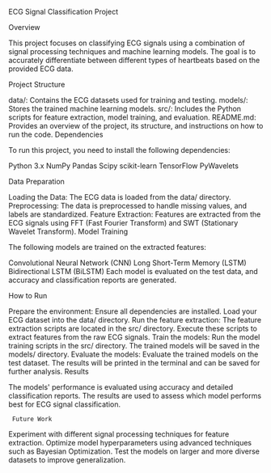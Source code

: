 ECG Signal Classification Project

  Overview

This project focuses on classifying ECG signals using a combination of signal processing techniques and machine learning models. The goal is to accurately differentiate between different types of heartbeats based on the provided ECG data.

  Project Structure

data/: Contains the ECG datasets used for training and testing.
models/: Stores the trained machine learning models.
src/: Includes the Python scripts for feature extraction, model training, and evaluation.
README.md: Provides an overview of the project, its structure, and instructions on how to run the code.
Dependencies

 To run this project, you need to install the following dependencies:

Python 3.x
NumPy
Pandas
Scipy
scikit-learn
TensorFlow
PyWavelets

  Data Preparation

Loading the Data: The ECG data is loaded from the data/ directory.
Preprocessing: The data is preprocessed to handle missing values, and labels are standardized.
Feature Extraction: Features are extracted from the ECG signals using FFT (Fast Fourier Transform) and SWT (Stationary Wavelet Transform).
Model Training

The following models are trained on the extracted features:

Convolutional Neural Network (CNN)
Long Short-Term Memory (LSTM)
Bidirectional LSTM (BiLSTM)
Each model is evaluated on the test data, and accuracy and classification reports are generated.

  How to Run

Prepare the environment:
Ensure all dependencies are installed.
Load your ECG dataset into the data/ directory.
Run the feature extraction:
The feature extraction scripts are located in the src/ directory. Execute these scripts to extract features from the raw ECG signals.
Train the models:
Run the model training scripts in the src/ directory. The trained models will be saved in the models/ directory.
Evaluate the models:
Evaluate the trained models on the test dataset. The results will be printed in the terminal and can be saved for further analysis.
Results

The models' performance is evaluated using accuracy and detailed classification reports. The results are used to assess which model performs best for ECG signal classification.

     Future Work

Experiment with different signal processing techniques for feature extraction.
Optimize model hyperparameters using advanced techniques such as Bayesian Optimization.
Test the models on larger and more diverse datasets to improve generalization.
